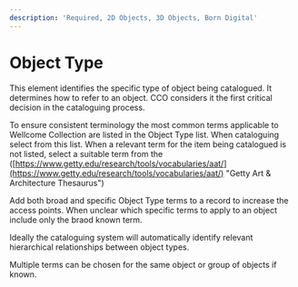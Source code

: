 ```yaml
---
description: 'Required, 2D Objects, 3D Objects, Born Digital'
---
```


# Object Type

This element identifies the specific type of object being catalogued. It determines how to refer to an object. CCO considers it the first critical decision in the cataloguing process.

To ensure consistent terminology the most common terms applicable to Wellcome Collection are listed in the Object Type list. When cataloguing select from this list. When a relevant term for the item being catalogued is not listed, select a suitable term from the \([https://www.getty.edu/research/tools/vocabularies/aat/](https://www.getty.edu/research/tools/vocabularies/aat/) "Getty Art & Architecture Thesaurus"\)

Add both broad and specific Object Type terms to a record to increase the access points. When unclear which specific terms to apply to an object include only the braod known term.

Ideally the cataloguing system will automatically identify relevant hierarchical relationships between object types.

Multiple terms can be chosen for the same object or group of objects if known.

